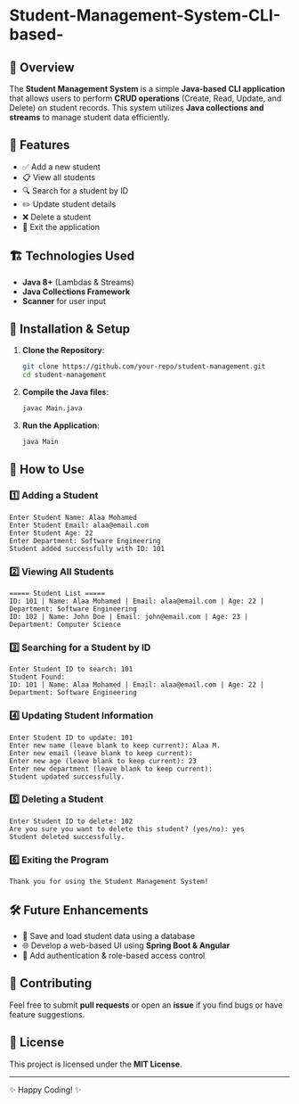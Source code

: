 # Student-Management-System-CLI-based-


## 📌 Overview
The **Student Management System** is a simple **Java-based CLI application** that allows users to perform **CRUD operations** (Create, Read, Update, and Delete) on student records. This system utilizes **Java collections and streams** to manage student data efficiently.

## 🚀 Features
- ✅ Add a new student
- 📋 View all students
- 🔍 Search for a student by ID
- ✏️ Update student details
- ❌ Delete a student
- 🚪 Exit the application

## 🏗️ Technologies Used
- **Java 8+** (Lambdas & Streams)
- **Java Collections Framework**
- **Scanner** for user input

## 🔧 Installation & Setup
1. **Clone the Repository**:
   ```sh
   git clone https://github.com/your-repo/student-management.git
   cd student-management
   ```
2. **Compile the Java files**:
   ```sh
   javac Main.java
   ```
3. **Run the Application**:
   ```sh
   java Main
   ```

## 📌 How to Use
### **1️⃣ Adding a Student**
```
Enter Student Name: Alaa Mohamed
Enter Student Email: alaa@email.com
Enter Student Age: 22
Enter Department: Software Engineering
Student added successfully with ID: 101
```

### **2️⃣ Viewing All Students**
```
===== Student List =====
ID: 101 | Name: Alaa Mohamed | Email: alaa@email.com | Age: 22 | Department: Software Engineering
ID: 102 | Name: John Doe | Email: john@email.com | Age: 23 | Department: Computer Science
```

### **3️⃣ Searching for a Student by ID**
```
Enter Student ID to search: 101
Student Found:
ID: 101 | Name: Alaa Mohamed | Email: alaa@email.com | Age: 22 | Department: Software Engineering
```

### **4️⃣ Updating Student Information**
```
Enter Student ID to update: 101
Enter new name (leave blank to keep current): Alaa M.
Enter new email (leave blank to keep current):
Enter new age (leave blank to keep current): 23
Enter new department (leave blank to keep current):
Student updated successfully.
```

### **5️⃣ Deleting a Student**
```
Enter Student ID to delete: 102
Are you sure you want to delete this student? (yes/no): yes
Student deleted successfully.
```

### **6️⃣ Exiting the Program**
```
Thank you for using the Student Management System!
```

## 🛠️ Future Enhancements
- 📌 Save and load student data using a database
- 🌐 Develop a web-based UI using **Spring Boot & Angular**
- 🔐 Add authentication & role-based access control

## 🤝 Contributing
Feel free to submit **pull requests** or open an **issue** if you find bugs or have feature suggestions.

## 📜 License
This project is licensed under the **MIT License**.

---
✨ Happy Coding! ✨

